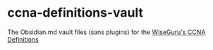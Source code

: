 # ccna-definitions-vault
 The Obsidian.md vault files (sans plugins) for the [WiseGuru's CCNA Definitions](https://ccnadefinitions.com/)
